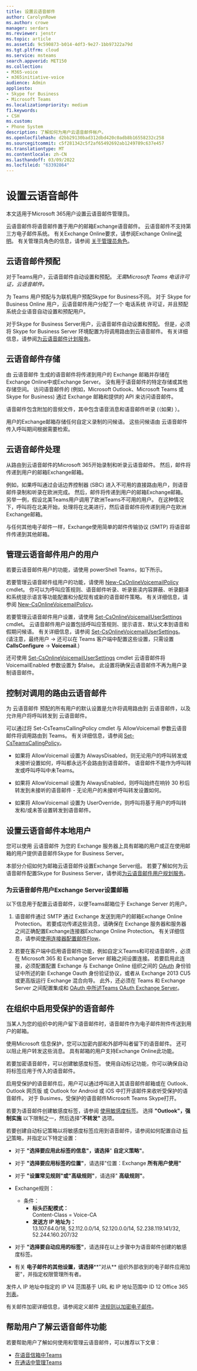 ```yaml
---
title: 设置云语音邮件
author: CarolynRowe
ms.author: crowe
manager: serdars
ms.reviewer: jenstr
ms.topic: article
ms.assetid: 9c590873-b014-4df3-9e27-1bb97322a79d
ms.tgt.pltfrm: cloud
ms.service: msteams
search.appverid: MET150
ms.collection:
- M365-voice
- m365initiative-voice
audience: Admin
appliesto:
- Skype for Business
- Microsoft Teams
ms.localizationpriority: medium
f1.keywords:
- CSH
ms.custom:
- Phone System
description: 了解如何为用户云语音邮件帐户。
ms.openlocfilehash: d2bb29130bad312dbd420c0adb8b16558232c258
ms.sourcegitcommit: c5f281342c5f2af65492692ab1249789c637e457
ms.translationtype: MT
ms.contentlocale: zh-CN
ms.lasthandoff: 03/09/2022
ms.locfileid: "63392864"
---
```

# <a name="set-up-cloud-voicemail"></a>设置云语音邮件

本文适用于Microsoft 365用户设置云语音邮件管理员。

云语音邮件将语音邮件置于用户的邮箱Exchange语音邮件。 云语音邮件不支持第三方电子邮件系统。 有关Exchange Online要求，请参阅Exchange Online[说明](/office365/servicedescriptions/exchange-online-service-description/exchange-online-service-description#features-available-to-all-plans)。 有关管理员角色的信息，请参阅 [关于管理员角色](/microsoft-365/admin/add-users/about-admin-roles)。

## <a name="cloud-voicemail-provisioning"></a>云语音邮件预配

对于Teams用户，云语音邮件自动设置和预配。 *无需Microsoft Teams 电话许可证，云语音邮件。*

为 Teams 用户预配与为联机用户预配Skype for Business不同。 对于 Skype for Business Online 用户，云语音邮件用户分配了一个 电话系统 许可证，并且预配系统企业语音自动设置和预配用户。

对于Skype for Business Server用户，云语音邮件自动设置和预配。 但是，必须将 Skype for Business Server 环境配置为将调用路由到云语音邮件。 有关详细信息，请参阅[为云语音邮件计划服务](/skypeforbusiness/hybrid/plan-cloud-voicemail.md)。

## <a name="cloud-voicemail-storage"></a>云语音邮件存储

由 云语音邮件 生成的语音邮件将传递到用户的 Exchange 邮箱并存储在Exchange Online中或Exchange Server。 没有用于语音邮件的特定存储或其他存储空间。 访问语音邮件的 (例如，Microsoft Outlook、Microsoft Teams 或 Skype for Business) 通过 Exchange 邮箱和提供的 API 来访问语音邮件。

语音邮件包含附加的音频文件，其中包含语音消息和语音邮件听录 (（如果) ）。

用户的Exchange邮箱存储任何自定义录制的问候语。 这些问候语由 云语音邮件传入呼叫期间根据需要检索。

## <a name="cloud-voicemail-processing"></a>云语音邮件处理

从路由到云语音邮件的Microsoft 365开始录制和听录云语音邮件。 然后，邮件将传递到用户的邮箱Exchange邮箱。

例如，如果呼叫通过会话边界控制器 (SBC) 进入不可用的直接路由用户，则语音邮件录制和听录在欧洲完成。 然后，邮件将传递到用户的邮箱Exchange邮箱。 另举一例，假设北美Teams用户调用了欧洲Teams不可用的用户。 在这种情况下，呼叫将在北美开始，处理将在北美进行，然后语音邮件将传递到用户在欧洲Exchange邮箱。

与任何其他电子邮件一样，Exchange使用简单的邮件传输协议 (SMTP) 将语音邮件传递到其他邮箱。

## <a name="manage-cloud-voicemail-for-users"></a>管理云语音邮件用户的用户

若要云语音邮件用户的功能，请使用 powerShell Teams，如下所示。

若要管理云语音邮件组用户的功能，请使用 [New-CsOnlineVoicemailPolicy](/powershell/module/skype/new-csonlinevoicemailpolicy) cmdlet。
你可以为呼叫应答规则、语音邮件听录、听录亵渎内容屏蔽、听录翻译和系统提示语言等功能配置和分配现有或新的语音邮件策略。 有关详细信息，请参阅 [New-CsOnlineVoicemailPolicy](/powershell/module/skype/new-csonlinevoicemailpolicy)。

若要管理云语音邮件用户设置，请使用 [Set-CsOnlineVoicemailUserSettings](/powershell/module/skype/set-csonlinevoicemailusersettings) cmdlet。 云语音邮件用户设置包括呼叫应答规则、提示语言、默认文本到语音和假期问候语。 有关详细信息，请参阅 [Set-CsOnlineVoicemailUserSettings](/powershell/module/skype/set-csonlinevoicemailusersettings)。
 (请注意，最终用户 -> 还可以在 Teams 客户端中配置这些设置，只需设置 **CallsConfigure** ->  **Voicemail**.) 

还可使用 [Set-CsOnlineVoicemailUserSettings](/powershell/module/skype/set-csonlinevoicemailusersettings) cmdlet 云语音邮件将 VoicemailEnabled 参数设置为 $false。 此设置将确保云语音邮件不再为用户录制语音邮件。

## <a name="control-routing-of-calls-to-cloud-voicemail"></a>控制对调用的路由云语音邮件

为 云语音邮件 预配的所有用户的默认设置是允许将调用路由到 云语音邮件，以及允许用户将呼叫转发到 云语音邮件。

可以通过将 Set-CsTeamsCallingPolicy cmdlet 与 AllowVoicemail 参数云语音邮件将调用路由到 Teams。 有关详细信息，请参阅 [Set-CsTeamsCallingPolicy](/powershell/module/skype/set-csteamscallingpolicy.md)。

- 如果将 AllowVoicemail 设置为 AlwaysDisabled，则无论用户的呼叫转发或未接听设置如何，呼叫都永远不会路由到语音邮件。 语音邮件不能作为呼叫转发或呼叫呼叫中未Teams。

- 如果将 AllowVoicemail 设置为 AlwaysEnabled，则呼叫始终在响铃 30 秒后转发到未接听的语音邮件 - 无论用户的未接听呼叫转发设置如何。

- 如果将 AllowVoicemail 设置为 UserOverride，则呼叫将基于用户的呼叫转发和/或未答设置转发到语音邮件。

## <a name="set-up-cloud-voicemail-to-work-with-on-premises-users"></a>设置云语音邮件本地用户

您可以使用 云语音邮件 为您的 Exchange 服务器上具有邮箱的用户或正在使用邮箱的用户提供语音邮件Skype for Business Server。

本部分介绍如何为邮箱云语音邮件设置Exchange Server组。 若要了解如何为云语音邮件配置Skype for Business Server，请参阅[为云语音邮件用户规划服务](/skypeforbusiness/hybrid/plan-cloud-voicemail)。

### <a name="set-up-cloud-voicemail-for-exchange-server-mailbox-users"></a>为云语音邮件用户Exchange Server设置邮箱

以下信息用于配置云语音邮件，以便Teams邮箱位于 Exchange Server 的用户。

1. 语音邮件通过 SMTP 通过 Exchange 发送到用户的邮箱Exchange Online Protection。 若要成功传递这些消息，请确保在 Exchange 服务器和服务器之间正确配置Exchange连接器Exchange Online Protection。 有关详细信息，请参阅[使用连接器配置邮件Flow](/exchange/mail-flow-best-practices/use-connectors-to-configure-mail-flow/use-connectors-to-configure-mail-flow)。

2. 若要在客户端中启用语音邮件功能，例如自定义Teams和可视语音邮件，必须在 Microsoft 365 和 Exchange Server 邮箱之间设置连接。 若要启用此连接，必须配置配置 Exchange 与 Exchange Online 组织之间的 [OAuth](/exchange/configure-oauth-authentication-between-exchange-and-exchange-online-organizations-exchange-2013-help) 身份验证中所述的新 Exchange Oauth 身份验证协议，或者从 Exchange 2013 CU5 或更高版运行 Exchange 混合向导。 此外，还必须在 Teams 和 Exchange Server 之间配置集成和 [OAuth 中所述Teams OAuth Exchange Server](/skypeforbusiness/deploy/integrate-with-exchange-server/oauth-with-online-and-on-premises)。

## <a name="enable-protected-voicemail-in-your-organization"></a>在组织中启用受保护的语音邮件

当某人为您的组织中的用户留下语音邮件时，语音邮件作为电子邮件附件传送到用户的邮箱。 

使用Microsoft 信息保护，您可以加密内部和外部呼叫者留下的语音邮件。 还可以阻止用户转发这些消息。 具有邮箱的用户支持Exchange Online此功能。

若要加密语音邮件，可以创建敏感度标签。 使用自动标记功能，你可以确保自动将标签应用于传入的语音邮件。 

启用受保护的语音邮件后，用户可以通过呼叫进入其语音邮件邮箱或在 Outlook、Outlook 网页版 或 Outlook for Android 或 iOS 中打开该邮件来收听受保护的语音邮件。 对于 Busimes，受保护的语音邮件Microsoft Teams Skype打开。

若要为语音邮件创建敏感度标签，请参阅 [使用敏感度标签](/microsoft-365/compliance/encryption-sensitivity-labels?view=o365-worldwide#let-users-assign-permissions)。 选择 **"Outlook"，强制实施** 以下限制之一，然后选择"**不转发"** 选项。

若要创建自动标记策略以将敏感度标签应用到语音邮件，请参阅如何配置自动 [标记](/microsoft-365/compliance/apply-sensitivity-label-automatically?view=o365-worldwide#how-to-configure-auto-labeling-policies-for-sharepoint-onedrive-and-exchange)策略，并指定以下特定设置：

-   对于 **"选择要应用此标签的信息"，请选择**" **自定义策略"**。

-   对于 **"选择要应用标签的位置"**，请选择"位置：Exchange **所有用户使用"**

-   对于  **"设置常见规则"或"高级规则"**，请选择" **高级规则"**。

- Exchange规则：
    - 条件：<br>
        - **标头匹配模式：**<br>
              Content-Class = Voice-CA
       -  **发送方 IP 地址为：**<br>
               13.107.64.0/18, 52.112.0.0/14, 52.120.0.0/14, 52.238.119.141/32, 52.244.160.207/32

- 对于 **"选择要自动应用的标签"**，请选择在以上步骤中为语音邮件创建的敏感度标签。

- 有关 **电子邮件的其他设置，请选择****"对从** 组织外部收到的电子邮件应用加密"，并指定权限管理所有者。

发件人 IP 地址中指定的 IP V4 范围基于 URL 和 IP 地址范围中 ID 12 Office 365[列表](/microsoft-365/enterprise/urls-and-ip-address-ranges?view=o365-worldwide#skype-for-business-online-and-microsoft-teams)。

有关邮件加密详细信息，请参阅定义邮件 [流规则以加密电子邮件](/microsoft-365/compliance/define-mail-flow-rules-to-encrypt-email)。

## <a name="help-your-users-learn-about-cloud-voicemail-features"></a>帮助用户了解云语音邮件功能

若要帮助用户了解如何使用和管理云语音邮件，可以推荐以下文章：

- [在语音信箱中Teams](https://support.microsoft.com/office/check-your-voicemail-in-teams-f8d568ce-7329-4fe2-a6a2-325ec2e2b419)
- [在通话中管理Teams](https://support.microsoft.com/office/manage-your-call-settings-in-teams-456cb611-3477-496f-b31a-6ab752a7595f)
